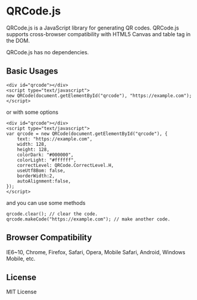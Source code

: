 # QRCode.js

QRCode.js is a JavaScript library for generating QR codes. QRCode.js supports cross-browser compatibility with HTML5 Canvas and table tag in the DOM.

QRCode.js has no dependencies.

## Basic Usages
```
<div id="qrcode"></div>
<script type="text/javascript">
new QRCode(document.getElementById("qrcode"), "https://example.com");
</script>
```

or with some options

```
<div id="qrcode"></div>
<script type="text/javascript">
var qrcode = new QRCode(document.getElementById("qrcode"), {
	text: "https://example.com",
	width: 128,
	height: 128,
	colorDark: "#000000",
	colorLight: "#ffffff",
	correctLevel: QRCode.CorrectLevel.H,
    useUtf8Bom: false,
    borderWidth:2,
    autoAlignment:false,
});
</script>
```

and you can use some methods

```
qrcode.clear(); // clear the code.
qrcode.makeCode("https://example.com"); // make another code.
```

## Browser Compatibility

IE6~10, Chrome, Firefox, Safari, Opera, Mobile Safari, Android, Windows Mobile, etc.

## License

MIT License
